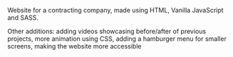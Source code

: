 Website for a contracting company, made using HTML, Vanilla JavaScript and SASS.

Other additions: adding videos showcasing before/after of previous projects, more animation using CSS, adding a hamburger menu for smaller screens, making the website more accessible
